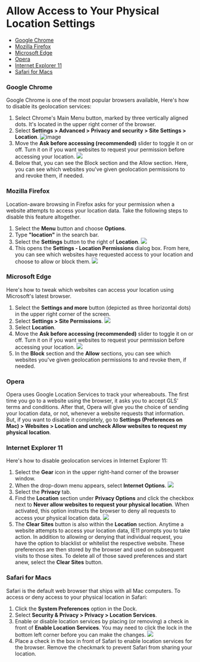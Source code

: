 # Allow Access to Your Physical Location Settings

* [Google Chrome](#google-chrome)
* [Mozilla Firefox](#mozilla-firefox)
* [Microsoft Edge](#microsoft-edge)
* [Opera](#opera)
* [Internet Explorer 11](#internet-explorer-11)
* [Safari for Macs](#safari-for-macs)

### Google Chrome
Google Chrome is one of the most popular browsers available, Here's how to disable its geolocation services:

1. Select Chrome's Main Menu button, marked by three vertically aligned dots. It's located in the upper right corner of the browser.
2. Select **Settings > Advanced > Privacy and security > Site Settings > Location**.
![image](https://www.lifewire.com/thmb/E3N6Z-bk4ZgB7DvLuYXvpwPhIKU=/2106x0/filters:no_upscale():max_bytes(150000):strip_icc():format(webp)/001_denying-access-to-your-location-4027789-9e83f959faea489ab27f2b7abd8e57d5.jpg)
3. Move the **Ask before accessing (recommended)** slider to toggle it on or off. Turn it on if you want websites to request your permission before accessing your location.
![](https://www.lifewire.com/thmb/_p-jPoPYDU9SZ8WVeX2_L681UIw=/1500x0/filters:no_upscale():max_bytes(150000):strip_icc():format(webp)/002_denying-access-to-your-location-4027789-2255b3b8d92b466a8220379094c942e8.jpg)
4. Below that, you can see the Block section and the Allow section. Here, you can see which websites you've given geolocation permissions to and revoke them, if needed.

### Mozilla Firefox
Location-aware browsing in Firefox asks for your permission when a website attempts to access your location data. Take the following steps to disable this feature altogether.

1. Select the **Menu** button and choose **Options**.
2. Type **"location"** in the search bar.
3. Select the **Settings** button to the right of **Location**.
![](https://www.lifewire.com/thmb/Ro5XvYJTuitKyAN_uXxjq99MY9E=/2652x0/filters:no_upscale():max_bytes(150000):strip_icc():format(webp)/006_denying-access-to-your-location-4027789-1af0ab152164412bbd92ce4553ee7dd0.jpg)
4. This opens the **Settings - Location Permissions** dialog box. From here, you can see which websites have requested access to your location and choose to allow or block them.
![](https://www.lifewire.com/thmb/bUqkrzI0XIliy_y5E3x8uiq6Bxk=/2652x0/filters:no_upscale():max_bytes(150000):strip_icc():format(webp)/007_denying-access-to-your-location-4027789-76966ff11851442e9edfaa730fe28247.jpg)

### Microsoft Edge
Here's how to tweak which websites can access your location using Microsoft's latest browser.

1. Select the **Settings and more** button (depicted as three horizontal dots) in the upper right corner of the screen.
2. Select **Settings > Site Permissions**.
![](https://www.lifewire.com/thmb/-Xa-g_j2bmtmnZexWtqD3tHGM88=/1748x0/filters:no_upscale():max_bytes(150000):strip_icc():format(webp)/Capture-6d9eb722d5c8416d9683e079045d39da.JPG)
3. Select **Location**.
4. Move the **Ask before accessing (recommended)** slider to toggle it on or off. Turn it on if you want websites to request your permission before accessing your location.
![](https://www.lifewire.com/thmb/XnPKvtVOBTv5BOrh9M-cvfA6SHs=/1151x0/filters:no_upscale():max_bytes(150000):strip_icc():format(webp)/Capture-d12f0b53239a41e9be1ea05ac5e9f18b.JPG)
5. In the **Block** section and the **Allow** sections, you can see which websites you've given geolocation permissions to and revoke them, if needed.

### Opera
Opera uses Google Location Services to track your whereabouts. The first time you go to a website using the browser, it asks you to accept GLS' terms and conditions. After that, Opera will give you the choice of sending your location data, or not, whenever a website requests that information. But, if you want to disable it completely, go to **Settings (Preferences on Mac) > Websites > Location and uncheck Allow websites to request my physical location**.

### Internet Explorer 11
Here's how to disable geolocation services in Internet Explorer 11:

1. Select the **Gear** icon in the upper right-hand corner of the browser window.
2. When the drop-down menu appears, select **Internet Options**.
![](https://www.lifewire.com/thmb/GEynr27pIes0AiKzn3ddRLvFoWM=/1288x0/filters:no_upscale():max_bytes(150000):strip_icc():format(webp)/004_denying-access-to-your-location-4027789-03bef3a617534df1bfc0429890785e38.jpg)
3. Select the **Privacy** tab.
4. Find the **Location** section under **Privacy Options** and click the checkbox next to **Never allow websites to request your physical location**. When activated, this option instructs the browser to deny all requests to access your physical location data.
![](https://www.lifewire.com/thmb/1OAoCHGHHY7PpobUks0RkaOLoCY=/1133x0/filters:no_upscale():max_bytes(150000):strip_icc():format(webp)/005_denying-access-to-your-location-4027789-ac7be482038143ba8b39f0167ed7edf4.jpg)
5. The **Clear Sites** button is also within the **Location** section. Anytime a website attempts to access your location data, IE11 prompts you to take action. In addition to allowing or denying that individual request, you have the option to blacklist or whitelist the respective website. These preferences are then stored by the browser and used on subsequent visits to those sites. To delete all of those saved preferences and start anew, select the **Clear Sites** button.
 
### Safari for Macs
Safari is the default web browser that ships with all Mac computers. To access or deny access to your physical location in Safari:

1. Click the **System Preferences** option in the Dock.
2. Select **Security & Privacy > Privacy > Location Services**.
3. Enable or disable location services by placing (or removing) a check in front of **Enable Location Services**. You may need to click the lock in the bottom left corner before you can make the changes.
![](https://www.lifewire.com/thmb/BS_Sc0Psdn9A4_2nFUIlRKtSp2g=/1560x0/filters:no_upscale():max_bytes(150000):strip_icc():format(webp)/008_denying-access-to-your-location-4027789-2071eb0b4ac74f1ea093e149aad8864f.jpg)
4. Place a check in the box in front of Safari to enable location services for the browser. Remove the checkmark to prevent Safari from sharing your location.

